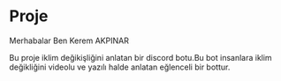 # Proje

Merhabalar Ben Kerem AKPINAR

Bu proje iklim değikişliğini anlatan bir discord botu.Bu bot insanlara iklim değikliğini videolu ve yazılı halde anlatan eğlenceli bir bottur.
